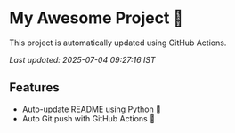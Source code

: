 # My Awesome Project 🚀

This project is automatically updated using GitHub Actions.

_Last updated: 2025-07-04 09:27:16 IST_

## Features
- Auto-update README using Python 🐍
- Auto Git push with GitHub Actions 🤖
